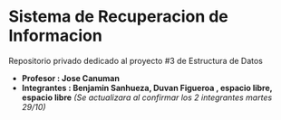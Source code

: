 # Sistema de Recuperacion de Informacion

Repositorio privado dedicado al proyecto #3 de Estructura de Datos

- **Profesor : Jose Canuman**
- **Integrantes : Benjamin Sanhueza, Duvan Figueroa , espacio libre, espacio libre** *(Se actualizara al confirmar los 2 integrantes martes 29/10)*

